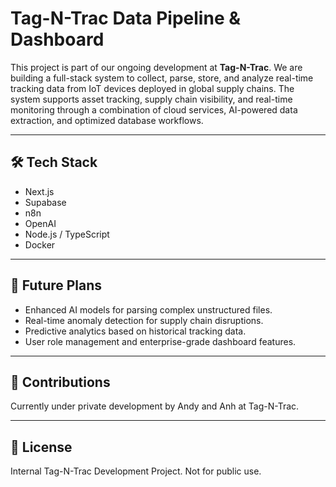 # Tag-N-Trac Data Pipeline & Dashboard

This project is part of our ongoing development at **Tag-N-Trac**. We are building a full-stack system to collect, parse, store, and analyze real-time tracking data from IoT devices deployed in global supply chains. The system supports asset tracking, supply chain visibility, and real-time monitoring through a combination of cloud services, AI-powered data extraction, and optimized database workflows.

---

## 🛠 Tech Stack

- Next.js 
- Supabase 
- n8n 
- OpenAI
- Node.js / TypeScript 
- Docker 

---

## 📌 Future Plans

- Enhanced AI models for parsing complex unstructured files.
- Real-time anomaly detection for supply chain disruptions.
- Predictive analytics based on historical tracking data.
- User role management and enterprise-grade dashboard features.

---

## 🤝 Contributions

Currently under private development by Andy and Anh at Tag-N-Trac.

---

## 📄 License

Internal Tag-N-Trac Development Project. Not for public use.
